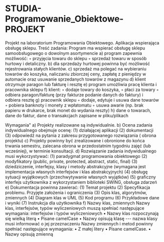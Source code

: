 # STUDIA-Programowanie_Obiektowe-PROJEKT
Projekt na laboratorium Programowania Obiektowego. Aplikacja wspierająca obsługę sklepu.
Treść zadania:
Program ma wspierać obsługę sklepu samoobsługowego o
dowolnym asortymencie
a) program zapewnia możliwość:
◦ przyjęcia towaru do sklepu
◦ sprzedaż towaru w sposób hurtowy i detaliczny.
b) dla sprzedaży hurtowej powinna być możliwość rejestrowania stałych klientów.
c) sprzedaż ma polegać na wybieraniu towarów do koszyka, naliczaniu zbiorczej
ceny, zapłatę z pieniędzy w automacie oraz usuwanie sprzedanych towarów
z magazynu
d) klient otrzymuje paragon lub fakturę i resztę
e) program umożliwia pracę klienta i pracownika sklepu
f) klient:
◦ dodaje towary do koszyka,
◦ płaci za towary
◦ odbiera paragon/fakturę (przy fakturze podanie danych do faktury) i odbiera resztę
g) pracownik sklepu
◦ dodaje, edytuje i usuwa dane towarów
◦ pobiera banknoty i monety z wpłatomatu
◦ usuwa awarie (np. brak papieru w drukarce, brak monet do wydania reszty)
h) dane o towarach, dane do faktur, dane o transakcjach zapisane w pliku/plikach 

Wymagania"
a) Projekty realizowane są indywidualnie.
b) Ocena zadania indywidualnego obejmuje ocenę:
(1) działającej aplikacji
(2) dokumentacji
(3) odpowiedź na pytania z zakresu przygotowanego rozwiązania ( obrona projektu)
c) Projekty powinny być zrealizowane i obronione do końca trwania semestru,
zalecana obrona w przedostatnim tygodniu zajęć (lub wcześniej), w terminie
konsultacji.
d) Rozwiązanie zadania indywidualnego musi wykorzystywać:
(1) paradygmat programowania obiektowego
(2) modyfikatory (public, private, protected, abstract, static, final)
(3) dziedziczenie, interfejsy, klasy i metody abstrakcyjne (wymagana jest
implementacja własnych interfejsów i klas abstrakcyjnych) 
(4) obsługę sytuacji wyjątkowych (przechwytywanie własnych wyjątków)
(5) graficzny interfejs użytkownika z wykorzystaniem biblioteki SWING, obsługa
zdarzeń
e) Dokumentacja powinna zawierać:
(1) Temat projektu
(2) Specyfikacja problemu. Przyjęte założenia i ograniczenia
(3) Opis klas, algorytmów, zmiennych
(4) Diagram klas w UML
(5) Kod programu
(6) Przykładowe dane i wyniki
(7) Instrukcja dla użytkownika
f) Nazwy klas, zmiennych
Nazwy klas, interfejsów, typów wyliczeniowych muszą spełniać następujące wymagania:
interfejsów i typów wyliczeniowych
• Nazwy klas rozpoczynają się wielką literą
• Pisane camelCase
• Nazwy opisują klasę --- nazwa klasy musi informować o jej przeznaczeniu
Nazwy zmiennych i metod powinny spełniać następujące wymagania:
• Z małej litery
• Pisane camelCase.
• Nazwy opisują zmienną 
